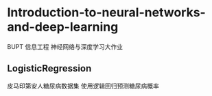 # Introduction-to-neural-networks-and-deep-learning
BUPT 信息工程 神经网络与深度学习大作业
## LogisticRegression
皮马印第安人糖尿病数据集
使用逻辑回归预测糖尿病概率
